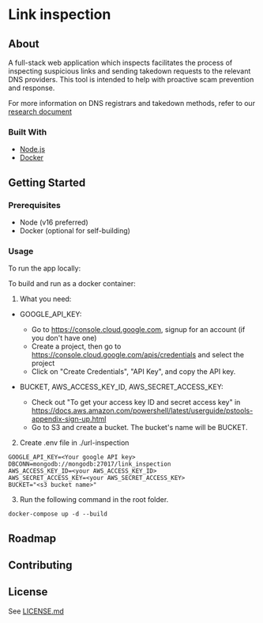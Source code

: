 <!-- PROJECT LOGO -->
<!-- <h1 align="center">
  <a href="{project-url}">
    <img src="{project-logo}" alt="Logo" width="125" height="125">
  </a>
</h1> -->

<!-- TITLE -->

# Link inspection

<!-- TABLE OF CONTENTS -->
<!-- ## Table of contents

- [Project name](#project-name)
  - [Table of contents](#table-of-contents)
  - [About](#about)
    - [Built With](#built-with)
  - [Getting Started](#getting-started)
    - [Prerequisites](#prerequisites)
    - [Usage](#usage)
  - [Roadmap](#roadmap)
  - [Contributing](#contributing)
  - [License](#license) -->

<!-- ABOUT -->
## About

A full-stack web application which inspects facilitates the process of inspecting suspicious links and sending takedown requests to the relevant DNS providers. This tool is intended to help with proactive scam prevention and response.

For more information on DNS registrars and takedown methods, refer to our [research document](./RESEARCH.md)

### Built With

- [Node.js](https://nodejs.org/en/)
- [Docker](https://www.docker.com/)

<!-- GETTING STARTED -->

## Getting Started

### Prerequisites

- Node (v16 preferred)
- Docker (optional for self-building)

### Usage

To run the app locally:

To build and run as a docker container:

1. What you need:

- GOOGLE_API_KEY:
  - Go to https://console.cloud.google.com, signup for an account (if you don't have one)
  - Create a project, then go to https://console.cloud.google.com/apis/credentials and select the project
  - Click on "Create Credentials", "API Key", and copy the API key.

- BUCKET, AWS_ACCESS_KEY_ID, AWS_SECRET_ACCESS_KEY:
  - Check out "To get your access key ID and secret access key" in https://docs.aws.amazon.com/powershell/latest/userguide/pstools-appendix-sign-up.html
  - Go to S3 and create a bucket. The bucket's name will be BUCKET.

2. Create .env file in ./url-inspection
```
GOOGLE_API_KEY=<Your google API key>
DBCONN=mongodb://mongodb:27017/link_inspection
AWS_ACCESS_KEY_ID=<your AWS_ACCESS_KEY_ID>
AWS_SECRET_ACCESS_KEY=<your AWS_SECRET_ACCESS_KEY>
BUCKET="<s3 bucket name>"
```
3. Run the following command in the root folder.

`docker-compose up -d --build`

<!-- ROADMAP -->

## Roadmap

<!-- CONTRIBUTING -->

## Contributing

<!-- LICENSE -->

## License

See [LICENSE.md](./LICENSE.md)
